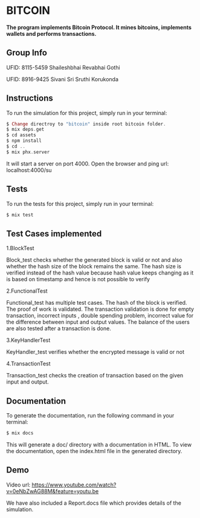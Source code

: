 # BITCOIN

**The program implements Bitcoin Protocol. It mines bitcoins, implements wallets and performs transactions.**

## Group Info

UFID: 8115-5459 Shaileshbhai Revabhai Gothi


UFID: 8916-9425 Sivani Sri Sruthi Korukonda

## Instructions

To run the simulation for this project, simply run in your terminal:

```elixir
$ Change directroy to "bitcoin" inside root bitcoin folder.
$ mix deps.get
$ cd assets
$ npm install
$ cd ..
$ mix phx.server
```
It will start a server on port 4000. Open the browser and ping url: localhost:4000/su

## Tests

To run the tests for this project, simply run in your terminal:

```elixir
$ mix test
```

## Test Cases implemented

1.BlockTest

Block_test checks whether the generated block is valid or not and also whether the hash size of the block remains the same.
The hash size is verified instead of the hash value because hash value keeps changing as it is based on timestamp and hence is not possible to verify

2.FunctionalTest

Functional_test has multiple test cases. The hash of the block is verified. The proof of work is validated. The transaction validation is done
for empty transaction, incorrect inputs , double spending problem, incorrect value for the difference between input and output values.
The balance of the users are also tested after a transaction is done.

3.KeyHandlerTest

KeyHandler_test verifies whether the encrypted message is valid or not

4.TransactionTest

Transaction_test checks the creation of transaction based on the given input and output.


## Documentation

To generate the documentation, run the following command in your terminal:

```elixir
$ mix docs
```
This will generate a doc/ directory with a documentation in HTML. 
To view the documentation, open the index.html file in the generated directory.

## Demo

Video url: https://www.youtube.com/watch?v=0eNbZwAG88M&feature=youtu.be

We have also included a Report.docs file which provides details of the simulation.



